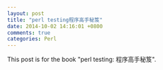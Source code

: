 ```yaml
---
layout: post
title: "perl testing程序高手秘笈"
date: 2014-10-02 14:16:01 +0800
comments: true
categories: Perl
---
```

This post is for the book "perl testing: 程序高手秘笈".  

